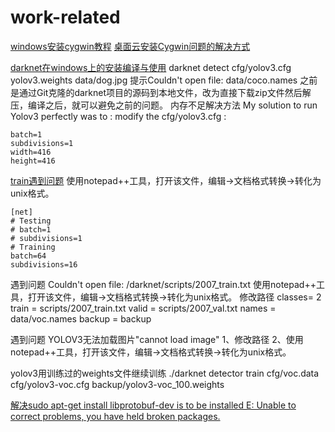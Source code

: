 # work-related

[windows安装cygwin教程](https://blog.csdn.net/chunleixiahe/article/details/55666792)
[桌面云安装Cygwin问题的解决方式](http://3ms.huawei.com/km/blogs/details/6078397)

[darknet在windows上的安装编译与使用](https://blog.csdn.net/fanhenghui/article/details/102835176)
darknet detect cfg/yolov3.cfg yolov3.weights data/dog.jpg
提示Couldn't open file: data/coco.names
之前是通过Git克隆的darknet项目的源码到本地文件，改为直接下载zip文件然后解压，编译之后，就可以避免之前的问题。
内存不足解决方法
My solution to run Yolov3 perfectly was to : modify the cfg/yolov3.cfg :
```
batch=1
subdivisions=1
width=416
height=416
```

[train遇到问题](http://www.luyixian.cn/news_show_20149.aspx)
使用notepad++工具，打开该文件，编辑->文档格式转换->转化为unix格式。
```
[net]
# Testing
# batch=1
# subdivisions=1
# Training
batch=64
subdivisions=16
```

遇到问题
Couldn't open file: /darknet/scripts/2007_train.txt
使用notepad++工具，打开该文件，编辑->文档格式转换->转化为unix格式。
修改路径
classes= 2
train  = scripts/2007_train.txt
valid  = scripts/2007_val.txt
names = data/voc.names
backup = backup

遇到问题
YOLOV3无法加载图片"cannot load image"
1、修改路径
2、使用notepad++工具，打开该文件，编辑->文档格式转换->转化为unix格式。

yolov3用训练过的weights文件继续训练
./darknet detector train cfg/voc.data cfg/yolov3-voc.cfg backup/yolov3-voc_100.weights

[解决sudo apt-get install libprotobuf-dev
is to be installed
E: Unable to correct problems, you have held broken packages.](https://www.cnblogs.com/aaron-agu/p/8862624.html)
